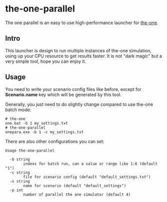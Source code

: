 # the-one-parallel

The one parallel is an easy to use high-performance launcher for [the-one](https://github.com/akeranen/the-one).

## Intro

This launcher is design to run multiple instances of the-one simulation, using up your CPU resource to get results faster. It is not "dark magic" but a very simple tool, hope you can enjoy it.

## Usage

You need to write your scenario config files like before, except for **Scenario.name** key which will be generated by this tool.

Generally, you just need to do slightly change compared to use the-one batch mode:
```
# the-one
one.bat -b 1 my_settings.txt
# the-one-parallel
onepara.exe -b 1 -c my_settings.txt
```

There are also other configurations you can set:
```
Usage the-one-parallel

  -b string
        indexs for batch run, can a value or range like 1:6 (default "1")
  -c string
        file for scenario config (default "default_settings.txt")  
  -n string
        name for scenario (default "default_settings")
  -p int
        number of parallel the one simulator (default 4)
```